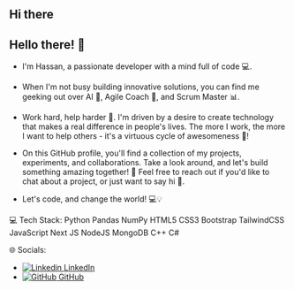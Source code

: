 ## Hi there 

## Hello there! 👋
- I'm Hassan, a passionate developer with a mind full of code 💻.
- When I'm not busy building innovative solutions, you can find me geeking out over AI 🤖, Agile Coach 🎨, and Scrum Master 📊.
- Work hard, help harder 💪. I'm driven by a desire to create technology that makes a real difference in people's lives. The more I work, the more I want to help others - it's a virtuous cycle of awesomeness 🔄!

- On this GitHub profile, you'll find a collection of my projects, experiments, and collaborations. Take a look around, and let's build something amazing together! 🚀
Feel free to reach out if you'd like to chat about a project, or just want to say hi 👋.

- Let's code, and change the world! 💻💡

💻 Tech Stack:
Python Pandas NumPy HTML5 CSS3 Bootstrap TailwindCSS JavaScript Next JS NodeJS MongoDB C++ C#

🌐 Socials:
- [![Linkedin](https://i.sstatic.net/gVE0j.png) LinkedIn](https://www.linkedin.com/in/dr-ing-hassan-keshavarz/)
&nbsp;
- [![GitHub](https://i.sstatic.net/tskMh.png) GitHub](https://github.com/hassan-pmp)




<!--
**hassan-pmp/hassan-pmp** is a ✨ _special_ ✨ repository because its `README.md` (this file) appears on your GitHub profile.

Here are some ideas to get you started:

- 🔭 I’m currently working on ...
- 🌱 I’m currently learning ...
- 👯 I’m looking to collaborate on ...
- 🤔 I’m looking for help with ...
- 💬 Ask me about ...
- 📫 How to reach me: ...
- 😄 Pronouns: ...
- ⚡ Fun fact: ...
-->
